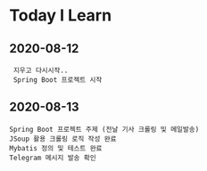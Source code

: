 # Today I Learn

## 2020-08-12
	 지우고 다시시작..
	 Spring Boot 프로젝트 시작

## 2020-08-13
	Spring Boot 프로젝트 주제 (전날 기사 크롤링 및 메일발송)
	JSoup 활용 크롤링 로직 작성 완료
	Mybatis 정의 및 테스트 완료
	Telegram 메시지 발송 확인